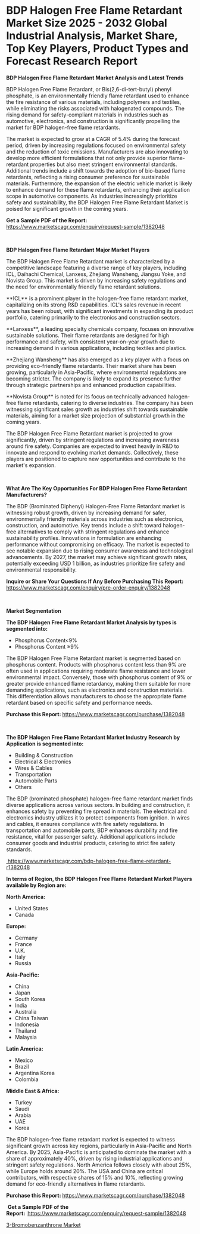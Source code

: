 <p><h1>BDP Halogen Free Flame Retardant Market Size 2025 - 2032 Global Industrial Analysis, Market Share, Top Key Players, Product Types and Forecast Research Report</h1></p><p><strong>BDP Halogen Free Flame Retardant Market Analysis and Latest Trends</strong></p>
<p><p>BDP Halogen Free Flame Retardant, or Bis(2,6-di-tert-butyl) phenyl phosphate, is an environmentally friendly flame retardant used to enhance the fire resistance of various materials, including polymers and textiles, while eliminating the risks associated with halogenated compounds. The rising demand for safety-compliant materials in industries such as automotive, electronics, and construction is significantly propelling the market for BDP halogen-free flame retardants.</p><p>The market is expected to grow at a CAGR of 5.4% during the forecast period, driven by increasing regulations focused on environmental safety and the reduction of toxic emissions. Manufacturers are also innovating to develop more efficient formulations that not only provide superior flame-retardant properties but also meet stringent environmental standards. Additional trends include a shift towards the adoption of bio-based flame retardants, reflecting a rising consumer preference for sustainable materials. Furthermore, the expansion of the electric vehicle market is likely to enhance demand for these flame retardants, enhancing their application scope in automotive components. As industries increasingly prioritize safety and sustainability, the BDP Halogen Free Flame Retardant Market is poised for significant growth in the coming years.</p></p>
<p><strong>Get a Sample PDF of the Report:&nbsp;</strong> <a href="https://www.marketscagr.com/enquiry/request-sample/1382048?utm_campaign=1848&utm_medium=2&utm_source=Github&utm_content=ia&utm_term=01022025&utm_id=bdp-halogen-free-flame-retardant">https://www.marketscagr.com/enquiry/request-sample/1382048</a></p>
<p>&nbsp;</p>
<p><strong>BDP Halogen Free Flame Retardant Major Market Players</strong></p>
<p><p>The BDP Halogen Free Flame Retardant market is characterized by a competitive landscape featuring a diverse range of key players, including ICL, Daihachi Chemical, Lanxess, Zhejiang Wansheng, Jiangsu Yoke, and Novista Group. This market is driven by increasing safety regulations and the need for environmentally friendly flame retardant solutions.</p><p>**ICL** is a prominent player in the halogen-free flame retardant market, capitalizing on its strong R&D capabilities. ICL's sales revenue in recent years has been robust, with significant investments in expanding its product portfolio, catering primarily to the electronics and construction sectors.</p><p>**Lanxess**, a leading specialty chemicals company, focuses on innovative sustainable solutions. Their flame retardants are designed for high performance and safety, with consistent year-on-year growth due to increasing demand in various applications, including textiles and plastics.</p><p>**Zhejiang Wansheng** has also emerged as a key player with a focus on providing eco-friendly flame retardants. Their market share has been growing, particularly in Asia-Pacific, where environmental regulations are becoming stricter. The company is likely to expand its presence further through strategic partnerships and enhanced production capabilities.</p><p>**Novista Group** is noted for its focus on technically advanced halogen-free flame retardants, catering to diverse industries. The company has been witnessing significant sales growth as industries shift towards sustainable materials, aiming for a market size projection of substantial growth in the coming years.</p><p>The BDP Halogen Free Flame Retardant market is projected to grow significantly, driven by stringent regulations and increasing awareness around fire safety. Companies are expected to invest heavily in R&D to innovate and respond to evolving market demands. Collectively, these players are positioned to capture new opportunities and contribute to the market's expansion.</p></p>
<p>&nbsp;</p>
<p><strong>What Are The Key Opportunities For BDP Halogen Free Flame Retardant Manufacturers?</strong></p>
<p><p>The BDP (Brominated Diphenyl) Halogen-Free Flame Retardant market is witnessing robust growth, driven by increasing demand for safer, environmentally friendly materials across industries such as electronics, construction, and automotive. Key trends include a shift toward halogen-free alternatives to comply with stringent regulations and enhance sustainability profiles. Innovations in formulation are enhancing performance without compromising on efficacy. The market is expected to see notable expansion due to rising consumer awareness and technological advancements. By 2027, the market may achieve significant growth rates, potentially exceeding USD 1 billion, as industries prioritize fire safety and environmental responsibility.</p></p>
<p><strong>Inquire or Share Your Questions If Any Before Purchasing This Report:</strong> <a href="https://www.marketscagr.com/enquiry/pre-order-enquiry/1382048?utm_campaign=1848&utm_medium=2&utm_source=Github&utm_content=ia&utm_term=01022025&utm_id=bdp-halogen-free-flame-retardant">https://www.marketscagr.com/enquiry/pre-order-enquiry/1382048</a></p>
<p>&nbsp;</p>
<p><strong>Market Segmentation</strong></p>
<p><strong>The BDP Halogen Free Flame Retardant Market Analysis by types is segmented into:</strong></p>
<p><ul><li>Phosphorus Content<9%</li><li>Phosphorus Content ≥9%</li></ul></p>
<p><p>The BDP Halogen Free Flame Retardant market is segmented based on phosphorus content. Products with phosphorus content less than 9% are often used in applications requiring moderate flame resistance and lower environmental impact. Conversely, those with phosphorus content of 9% or greater provide enhanced flame retardancy, making them suitable for more demanding applications, such as electronics and construction materials. This differentiation allows manufacturers to choose the appropriate flame retardant based on specific safety and performance needs.</p></p>
<p><strong>Purchase this Report:&nbsp;</strong><a href="https://www.marketscagr.com/purchase/1382048?utm_campaign=1848&utm_medium=2&utm_source=Github&utm_content=ia&utm_term=01022025&utm_id=bdp-halogen-free-flame-retardant">https://www.marketscagr.com/purchase/1382048</a></p>
<p>&nbsp;</p>
<p><strong>The BDP Halogen Free Flame Retardant Market Industry Research by Application is segmented into:</strong></p>
<p><ul><li>Building & Construction</li><li>Electrical & Electronics</li><li>Wires & Cables</li><li>Transportation</li><li>Automobile Parts</li><li>Others</li></ul></p>
<p><p>The BDP (brominated phosphate) halogen-free flame retardant market finds diverse applications across various sectors. In building and construction, it enhances safety by preventing fire spread in materials. The electrical and electronics industry utilizes it to protect components from ignition. In wires and cables, it ensures compliance with fire safety regulations. In transportation and automobile parts, BDP enhances durability and fire resistance, vital for passenger safety. Additional applications include consumer goods and industrial products, catering to strict fire safety standards.</p></p>
<p><a href="https://www.marketscagr.com/bdp-halogen-free-flame-retardant-r1382048?utm_campaign=1848&utm_medium=2&utm_source=Github&utm_content=ia&utm_term=01022025&utm_id=bdp-halogen-free-flame-retardant">&nbsp;https://www.marketscagr.com/bdp-halogen-free-flame-retardant-r1382048</a></p>
<p><strong>In terms of Region, the BDP Halogen Free Flame Retardant Market Players available by Region are:</strong></p>
<p>
    <p> <strong> North America: </strong>
        <ul>
            <li>United States</li>
            <li>Canada</li>
        </ul>
        </p> 
    <p> <strong> Europe: </strong>
        <ul>
            <li>Germany</li>
            <li>France</li>
            <li>U.K.</li>
            <li>Italy</li>
            <li>Russia</li>
        </ul>
        </p> 
    <p> <strong> Asia-Pacific: </strong>
        <ul>
            <li>China</li>
            <li>Japan</li>
            <li>South Korea</li>
            <li>India</li>
            <li>Australia</li>
            <li>China Taiwan</li>
            <li>Indonesia</li>
            <li>Thailand</li>
            <li>Malaysia</li>
        </ul>
        </p> 
    <p> <strong> Latin America: </strong>
        <ul>
            <li>Mexico</li>
            <li>Brazil</li>
            <li>Argentina Korea</li>
            <li>Colombia</li>
        </ul>
        </p> 
    <p> <strong> Middle East & Africa: </strong>
        <ul>
            <li>Turkey</li>
            <li>Saudi</li>
            <li>Arabia</li>
            <li>UAE</li>
            <li>Korea</li>
        </ul>
    </p>
    </p>
<p><p>The BDP halogen-free flame retardant market is expected to witness significant growth across key regions, particularly in Asia-Pacific and North America. By 2025, Asia-Pacific is anticipated to dominate the market with a share of approximately 40%, driven by rising industrial applications and stringent safety regulations. North America follows closely with about 25%, while Europe holds around 20%. The USA and China are critical contributors, with respective shares of 15% and 10%, reflecting growing demand for eco-friendly alternatives in flame retardants.</p></p>
<p><strong>Purchase this Report: </strong><a href="https://www.marketscagr.com/purchase/1382048?utm_campaign=1848&utm_medium=2&utm_source=Github&utm_content=ia&utm_term=01022025&utm_id=bdp-halogen-free-flame-retardant">https://www.marketscagr.com/purchase/1382048</a></p>
<p>&nbsp;<strong>Get a Sample PDF of the Report:&nbsp;&nbsp;</strong><a href="https://www.marketscagr.com/enquiry/request-sample/1382048?utm_campaign=1848&utm_medium=2&utm_source=Github&utm_content=ia&utm_term=01022025&utm_id=bdp-halogen-free-flame-retardant">https://www.marketscagr.com/enquiry/request-sample/1382048</a></p>
<p><strong></strong></p>
<p><p><a href="https://github.com/marloy8/Market-Research-Report-List-6/blob/main/3-bromobenzanthrone-market.md?utm_campaign=1848&utm_medium=2&utm_source=Github&utm_content=ia&utm_term=01022025&utm_id=bdp-halogen-free-flame-retardant">3-Bromobenzanthrone Market</a></p></p>
